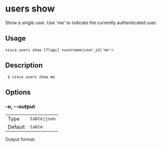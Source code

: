 # users show

Show a single user. Use 'me' to indicate the currently authenticated user.

## Usage

```console
visca users show [flags] <username|user_id|'me'>
```

## Description

```console
 $ visca users show me
```

## Options

### -o, --output

|         |                          |
| ------- | ------------------------ |
| Type    | <code>table\|json</code> |
| Default | <code>table</code>       |

Output format.
